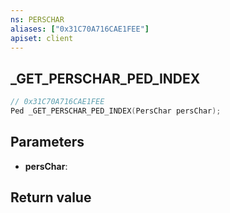 ```yaml
---
ns: PERSCHAR
aliases: ["0x31C70A716CAE1FEE"]
apiset: client
---
```

## _GET_PERSCHAR_PED_INDEX

```c
// 0x31C70A716CAE1FEE
Ped _GET_PERSCHAR_PED_INDEX(PersChar persChar);
```


## Parameters
* **persChar**:

## Return value